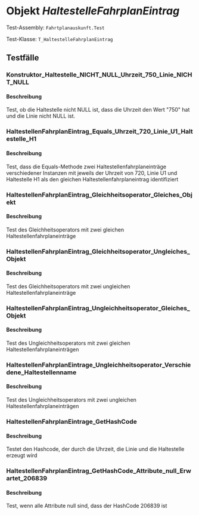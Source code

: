 # Objekt *HaltestelleFahrplanEintrag*

Test-Assembly: `Fahrtplanauskunft.Test`

Test-Klasse: `T_HaltestelleFahrplanEintrag`

## Testfälle

### Konstruktor_Haltestelle_NICHT_NULL_Uhrzeit_750_Linie_NICHT_NULL

#### Beschreibung

Test, ob die Haltestelle nicht NULL ist, dass die Uhrzeit den Wert "750" hat und die Linie nicht NULL ist.

### HaltestellenFahrplanEintrag_Equals_Uhrzeit_720_Linie_U1_Haltestelle_H1

#### Beschreibung

Test, dass die Equals-Methode zwei Haltestellenfahrplaneinträge verschiedener Instanzen mit jeweils der Uhrzeit von 720, Linie U1 und Haltestelle H1 als den gleichen Haltestellenfahrplaneintrag identifiziert

### HaltestellenFahrplanEintrag_Gleichheitsoperator_Gleiches_Objekt

#### Beschreibung

Test des Gleichheitsoperators mit zwei gleichen Haltestellenfahrplaneinträge

### HaltestellenFahrplanEintrag_Gleichheitsoperator_Ungleiches_Objekt

#### Beschreibung

Test des Gleichheitsoperators mit zwei ungleichen Haltestellenfahrplaneinträge

### HaltestellenFahrplanEintrag_Ungleichheitsoperator_Gleiches_Objekt

#### Beschreibung

Test des Ungleichheitsoperators mit zwei gleichen Haltestellenfahrplaneinträgen

### HaltestellenFahrplanEintrage_Ungleichheitsoperator_Verschiedene_Haltestellenname

#### Beschreibung

Test des Ungleichheitsoperators mit zwei ungleichen Haltestellenfahrplaneinträgen

### HaltestellenFahrplanEintrage_GetHashCode

#### Beschreibung

Testet den Hashcode, der durch die Uhrzeit, die Linie und die Haltestelle erzeugt wird

### HaltestellenFahrplanEintrag_GetHashCode_Attribute_null_Erwartet_206839

#### Beschreibung

Test, wenn alle Attribute null sind, dass der HashCode 206839 ist
